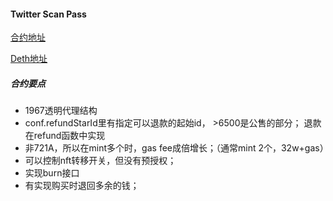 #### Twitter Scan Pass

[合约地址](https://etherscan.io/address/0xd9372167ef419cfbbcd6483603ad15976364e557)

[Deth地址](https://etherscan.deth.net/token/0xd9372167ef419cfbbcd6483603ad15976364e557#code)


##### 合约要点
* 1967透明代理结构
* conf.refundStarId里有指定可以退款的起始id， >6500是公售的部分； 退款在refund函数中实现
* 非721A，所以在mint多个时，gas fee成倍增长；（通常mint 2个，32w+gas）
* 可以控制nft转移开关，但没有预授权；
* 实现burn接口
* 有实现购买时退回多余的钱；
